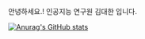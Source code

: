 안녕하세요.! 인공지능 연구원 김대한 입니다.

[![Anurag's GitHub stats](https://github-readme-stats.vercel.app/api?username=DaehanKim-Korea&count_private=true&show_icons=true&include_all_commits=true)](https://github.com/DaehanKim-Korea/github-readme-stats)

